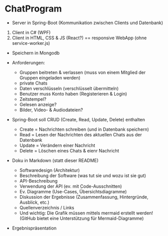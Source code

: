 # ChatProgram

- Server in Spring-Boot (Kommunikation zwischen Clients und Datenbank)
1. Client in C# (WPF)
2. Client in HTML, CSS & JS (React?) == responsive WebApp (ohne service-worker.js)

- Speichern in Mongodb

- Anforderungen:
  - Gruppen beitreten & verlassen (muss von einem Mitglied der Gruppen eingeladen werden)
  - private Chats
  - Daten verschlüsseln (verschlüsselt übermitteln)
  - Benutzer muss Konto haben (Registerieren & Login)
  - Zeitstempel?
  - Gelesen anzeige?
  - Bilder, Video- & Audiodateien?

- Spring-Boot soll CRUD (Create, Read, Update, Delete) enthalten
  - Create = Nachrichten schreiben (und in Datenbank speichern)
  - Read = Lesen der Nachrichten des aktuellen Chats aus der Datenbank
  - Update = Verändern einer Nachricht
  - Delete = Löschen eines Chats & eienr Nachricht

- Doku in Markdown (statt dieser README)
  - Softwaredesign (Architektur)
  - Beschreibung der Software (was tut sie und wozu ist sie gut)
  - API-Beschreibung
  - Verwendung der API (ev. mit Code-Ausschnitten)
  - Ev. Diagramme (Use-Cases, Übersichtsdiagramme)
  - Diskussion der Ergebnisse (Zusammenfassung, Hintergründe, Ausblick, etc.)
  - Quellenverzeichnis / Links
  - Und wichtig: Die Grafik müssen mittels mermaid erstellt werden! (GitHub bietet eine Unterstützung für Mermaid-Diagramme)

- Ergebnispräsentation
